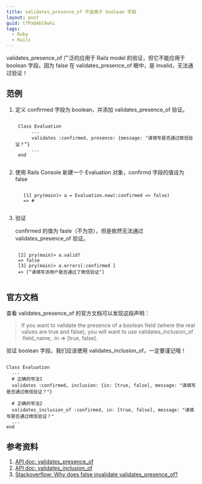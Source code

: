```yaml
---
title: validates_presence_of 不适用于 boolean 字段
layout: post
guid: t7PaQAbl6whi
tags:
  - Ruby
  - Rails
---
```



validates_presence_of 广泛的应用于 Rails model 的验证，但它不能应用于 boolean 字段。因为 false 在 validates_presence_of 眼中，是 invalid，无法通过验证！

## 范例 

1. 定义 confirmed 字段为 boolean，并添加 validates_presence_of 验证。

    <pre><code>
    Class Evaluation
         ...
         validates :confirmed, presence: {message: "请填写是否通过微信验证？”}
         ...
    end
    </code></pre>

2. 使用 Rails Console 新建一个 Evaluation 对象，confirmd 字段的值设为 false

    <pre><code>
      [1] pry(main)> a = Evaluation.new(:confirmed => false)
      => #<Evaluation id: nil, 
                      sex: "female",  
                      confirmed : false>
    </code></pre>


3. 验证

    confirmed 的值为 fasle（不为空），但是依然无法通过 validates_presence_of 验证。

    <pre><code>
    [2] pry(main)> a.valid?
    => false
    [3] pry(main)> a.errors[:confirmed ]
    => [“请填写该用户是否通过了微信验证"]    
    </code></pre>

    

## 官方文档

查看 validates_presence_of 的官方文档可以发现这段声明：

> If you want to validate the presence of a boolean field (where the real values are true and false), you will want to use validates_inclusion_of :field_name, :in => [true, false].

验证 boolean 字段，我们应该使用 validates_inclusion_of，一定要谨记哦！

<pre><code>
Class Evaluation
  ...
  # 正确的写法1
  validates :confirmed, inclusion: {in: [true, false], message: "请填写是否通过微信验证？"}

  # 正确的写法2
  validates_inclusion_of :confirmed, in: [true, false], message: "请填写是否通过微信验证？"
  ...
end
</code></pre>


## 参考资料

1. [API doc: validates_presence_of](http://apidock.com/rails/ActiveRecord/Validations/ClassMethods/validates_presence_of)
2. [API doc: validates_inclusion_of](http://apidock.com/rails/v2.3.8/ActiveRecord/Validations/ClassMethods/validates_inclusion_of)
3. [Stackoverflow: Why does false invalidate validates_presence_of?](http://stackoverflow.com/questions/2883823/why-does-false-invalidate-validates-presence-of)